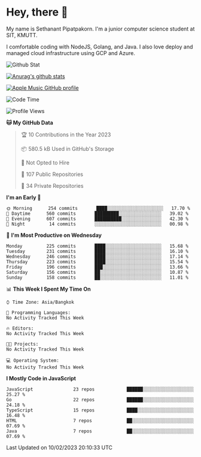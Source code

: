 # Hey, there 🙌
My name is Sethanant Pipatpakorn. I'm a junior computer science student at SIT, KMUTT.

I comfortable coding with NodeJS, Golang, and Java. I also love deploy and managed cloud infrastructure using GCP and Azure.

![Github Stat](https://github-profile-summary-cards.vercel.app/api/cards/profile-details?username=thetkpark&theme=dracula)

[![Anurag's github stats](https://github-readme-stats.vercel.app/api?username=thetkpark&count_private=true&show_icons=true&theme=tokyonight)](https://github.com/anuraghazra/github-readme-stats)

[![Apple Music GitHub profile](https://apple-music-github-profile.rayriffy.com/theme/light.svg?uid=000347.6120fcbefcb74cd59d65c108cc315787.1333)](https://github.com/rayriffy/apple-music-github-profile)

<!--START_SECTION:waka-->
![Code Time](http://img.shields.io/badge/Code%20Time-961%20hrs%2028%20mins-blue)

![Profile Views](http://img.shields.io/badge/Profile%20Views-28-blue)

**🐱 My GitHub Data** 

> 🏆 10 Contributions in the Year 2023
 > 
> 📦 580.5 kB Used in GitHub's Storage 
 > 
> 🚫 Not Opted to Hire
 > 
> 📜 107 Public Repositories 
 > 
> 🔑 34 Private Repositories  
 > 
**I'm an Early 🐤** 

```text
🌞 Morning      254 commits       ████░░░░░░░░░░░░░░░░░░░░░   17.70 % 
🌆 Daytime      560 commits       █████████░░░░░░░░░░░░░░░░   39.02 % 
🌃 Evening      607 commits       ██████████░░░░░░░░░░░░░░░   42.30 % 
🌙 Night         14 commits       ░░░░░░░░░░░░░░░░░░░░░░░░░   00.98 % 

```
📅 **I'm Most Productive on Wednesday** 

```text
Monday         225 commits       ████░░░░░░░░░░░░░░░░░░░░░   15.68 % 
Tuesday        231 commits       ████░░░░░░░░░░░░░░░░░░░░░   16.10 % 
Wednesday      246 commits       ████░░░░░░░░░░░░░░░░░░░░░   17.14 % 
Thursday       223 commits       ████░░░░░░░░░░░░░░░░░░░░░   15.54 % 
Friday         196 commits       ███░░░░░░░░░░░░░░░░░░░░░░   13.66 % 
Saturday       156 commits       ██░░░░░░░░░░░░░░░░░░░░░░░   10.87 % 
Sunday         158 commits       ██░░░░░░░░░░░░░░░░░░░░░░░   11.01 % 

```


📊 **This Week I Spent My Time On** 

```text
⌚︎ Time Zone: Asia/Bangkok

💬 Programming Languages: 
No Activity Tracked This Week

🔥 Editors: 
No Activity Tracked This Week

🐱‍💻 Projects: 
No Activity Tracked This Week

💻 Operating System: 
No Activity Tracked This Week

```

**I Mostly Code in JavaScript** 

```text
JavaScript               23 repos            ██████░░░░░░░░░░░░░░░░░░░   25.27 % 
Go                       22 repos            ██████░░░░░░░░░░░░░░░░░░░   24.18 % 
TypeScript               15 repos            ████░░░░░░░░░░░░░░░░░░░░░   16.48 % 
HTML                     7 repos             ██░░░░░░░░░░░░░░░░░░░░░░░   07.69 % 
Java                     7 repos             ██░░░░░░░░░░░░░░░░░░░░░░░   07.69 % 

```



 Last Updated on 10/02/2023 20:10:33 UTC
<!--END_SECTION:waka-->

